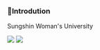 <!--
**GiYeons/GiYeons** is a ✨ _special_ ✨ repository because its `README.md` (this file) appears on your GitHub profile.

Here are some ideas to get you started:

- 🔭 I’m currently working on ...
- 🌱 I’m currently learning ...
- 👯 I’m looking to collaborate on ...
- 🤔 I’m looking for help with ...
- 💬 Ask me about ...
- 📫 How to reach me: ...
- 😄 Pronouns: ...
- ⚡ Fun fact: ...
-->
### 👋Introdution
Sungshin Woman's University

 <img src="https://img.shields.io/badge/C++-00599C?style=flat&logo=C++&logoColor=white"/>
 <img src="https://img.shields.io/badge/Python-3776AB?style=flat&logo=Python&logoColor=white"/>
